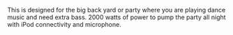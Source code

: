 This is designed for the big back yard or party where you are playing dance music and need extra bass. 2000 watts of power to pump the party all night with iPod connectivity and microphone.
